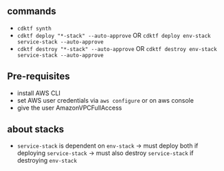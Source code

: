 ## commands
- `cdktf synth`
- `cdktf deploy "*-stack" --auto-approve` OR `cdktf deploy env-stack service-stack --auto-approve`
- `cdktf destroy "*-stack" --auto-approve` OR `cdktf destroy env-stack service-stack --auto-approve`

## Pre-requisites
- install AWS CLI
- set AWS user credentials via `aws configure` or on aws console
- give the user AmazonVPCFullAccess

## about stacks
- `service-stack` is dependent on `env-stack`
  -> must deploy both if deploying `service-stack`
  -> must also destroy `service-stack` if destroying `env-stack`